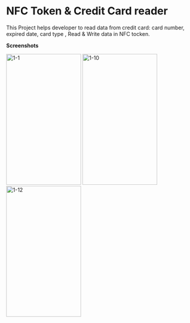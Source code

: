# NFC Token & Credit Card reader 

This Project helps developer to read data from credit card: card number, expired date, card type , Read & Write data in NFC tocken.<br>

<b>Screenshots</b>
<p>
<img src="https://image.ibb.co/jqe3fL/1-1.png" alt="1-1" border="0"  width="200" height="350"/>

<img src="https://image.ibb.co/fXCpLL/1-10.png" alt="1-10" border="0" width="200" height="350"/>
<img src="https://image.ibb.co/bZmG0L/1-12.png" alt="1-12" border="0" width="200" height="350"/>
</p>
<br><br>



